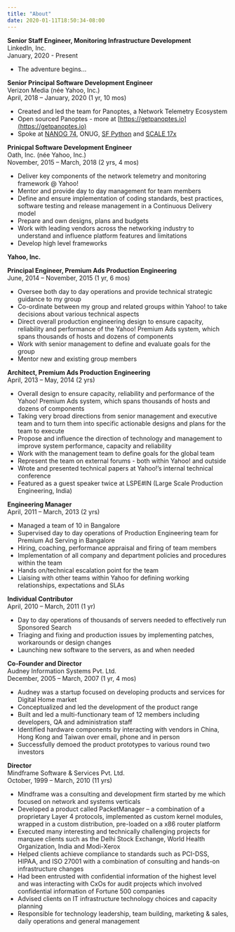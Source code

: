 ```yaml
---
title: "About"
date: 2020-01-11T18:50:34-08:00
---
```

**Senior Staff Engineer, Monitoring Infrastructure Development**  
LinkedIn, Inc.  
January, 2020 - Present

* The adventure begins...

**Senior Principal Software Development Engineer**  
Verizon Media (née Yahoo, Inc.)  
April, 2018 – January, 2020 (1 yr, 10 mos)

* Created and led the team for Panoptes, a Network Telemetry Ecosystem
* Open sourced Panoptes - more at [https://getpanoptes.io](https://getpanoptes.io)
* Spoke at [NANOG 74](https://www.youtube.com/watch?v=xYeoYQ3kfWE&list=PLO8DR5ZGla8jxTawBHH7Vdal0XSav_P6E&index=26&t=0s), ONUG, [SF Python](https://www.slideshare.net/VarunVarma15/scaling-with-python-sf-python-meetup-september-2017) and [SCALE 17x](https://www.youtube.com/watch?v=6O47yNPaw5E&feature=youtu.be&t=7798)

**Prinicpal Software Development Engineer**  
Oath, Inc. (née Yahoo, Inc.)  
November, 2015 – March, 2018 (2 yrs, 4 mos)

* Deliver key components of the network telemetry and monitoring framework @ Yahoo!
* Mentor and provide day to day management for team members
* Define and ensure implementation of coding standards, best practices, software testing
and release management in a Continuous Delivery model
* Prepare and own designs, plans and budgets
* Work with leading vendors across the networking industry to understand and influence
platform features and limitations
* Develop high level frameworks

**Yahoo, Inc.**  

**Principal Engineer, Premium Ads Production Engineering**  
June, 2014 – November, 2015 (1 yr, 6 mos)

* Oversee both day to day operations and provide technical strategic guidance to my group
* Co-ordinate between my group and related groups within Yahoo! to take decisions about various technical aspects
* Direct overall production engineering design to ensure capacity, reliability and performance of the Yahoo! Premium Ads system, which spans thousands of hosts and dozens of components
* Work with senior management to define and evaluate goals for the group
* Mentor new and existing group members


**Architect, Premium Ads Production Engineering**  
April, 2013 – May, 2014 (2 yrs)

* Overall design to ensure capacity, reliability and performance of the Yahoo! Premium Ads system, which spans thousands of hosts and dozens of components
* Taking very broad directions from senior management and executive team and to turn them into specific actionable designs and plans for the team to execute
* Propose and influence the direction of technology and management to improve system performance, capacity and reliability
* Work with the management team to define goals for the global team
* Represent the team on external forums - both within Yahoo! and outside
* Wrote and presented technical papers at Yahoo!’s internal technical conference
* Featured as a guest speaker twice at LSPE#IN (Large Scale Production Engineering, India)

**Engineering Manager**  
April, 2011 – March, 2013 (2 yrs)

* Managed a team of 10 in Bangalore
* Supervised day to day operations of Production Engineering team for Premium Ad Serving in Bangalore
* Hiring, coaching, performance appraisal and firing of team members
* Implementation of all company and department policies and procedures within the team
* Hands on/technical escalation point for the team
* Liaising with other teams within Yahoo for defining working relationships, expectations and
SLAs

**Individual Contributor**  
April, 2010 – March, 2011 (1 yr)

* Day to day operations of thousands of servers needed to effectively run Sponsored Search
* Triaging and fixing and production issues by implementing patches, workarounds or design
changes
* Launching new software to the servers, as and when needed

**Co-Founder and Director**  
Audney Information Systems Pvt. Ltd.  
December, 2005 – March, 2007 (1 yr, 4 mos)

* Audney was a startup focused on developing products and services for Digital Home market
* Conceptualized and led the development of the product range
* Built and led a multi-functionary team of 12 members including developers, QA and administration staff
* Identified hardware components by interacting with vendors in China, Hong Kong and Taiwan over email, phone and in person
* Successfully demoed the product prototypes to various round two investors

**Director**  
Mindframe Software & Services Pvt. Ltd.  
October, 1999 – March, 2010 (11 yrs)

* Mindframe was a consulting and development firm started by me which focused on network and systems verticals
* Developed a product called PacketManager – a combination of a proprietary Layer 4 protocols, implemented as custom kernel modules, wrapped in a custom distribution, pre-loaded on a x86 router platform
* Executed many interesting and technically challenging projects for marquee clients such as the Delhi Stock Exchange, World Health Organization, India and Modi-Xerox
* Helped clients achieve compliance to standards such as PCI-DSS, HIPAA, and ISO 27001 with a combination of consulting and hands-on infrastructure changes
* Had been entrusted with confidential information of the highest level and was interacting with CxOs for audit projects which involved confidential information of Fortune 500 companies
* Advised clients on IT infrastructure technology choices and capacity planning
* Responsible for technology leadership, team building, marketing & sales, daily operations and general management